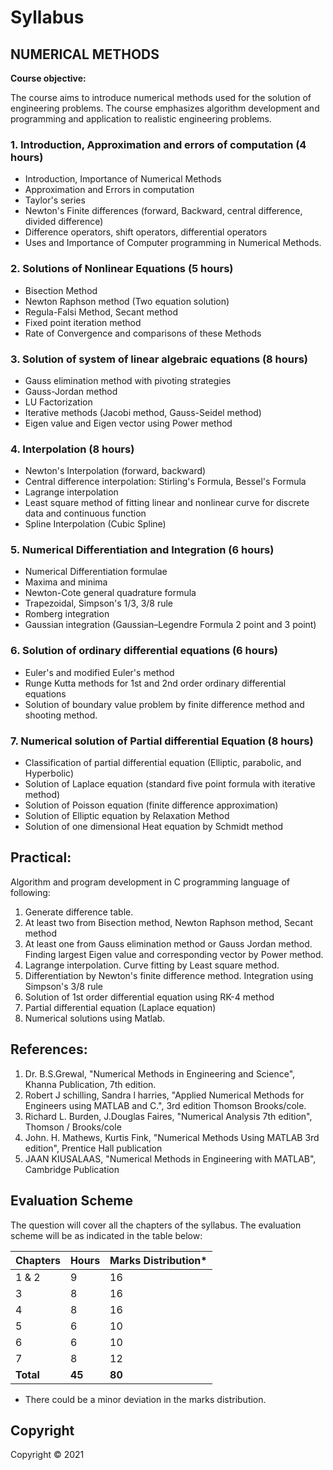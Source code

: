 # Syllabus

## NUMERICAL METHODS

**Course objective:**

The course aims to introduce numerical methods used for the solution of engineering problems. The course emphasizes algorithm development and programming and application to realistic engineering problems.

### 1. Introduction, Approximation and errors of computation (4 hours)

* Introduction, Importance of Numerical Methods
* Approximation and Errors in computation
* Taylor's series
* Newton's Finite differences (forward, Backward, central difference, divided difference)
* Difference operators, shift operators, differential operators
* Uses and Importance of Computer programming in Numerical Methods.

### 2. Solutions of Nonlinear Equations (5 hours)

* Bisection Method
* Newton Raphson method (Two equation solution)
* Regula-Falsi Method, Secant method
* Fixed point iteration method
* Rate of Convergence and comparisons of these Methods

### 3. Solution of system of linear algebraic equations (8 hours)

* Gauss elimination method with pivoting strategies
* Gauss-Jordan method
* LU Factorization
* Iterative methods (Jacobi method, Gauss-Seidel method)
* Eigen value and Eigen vector using Power method

### 4. Interpolation (8 hours)

* Newton's Interpolation (forward, backward)
* Central difference interpolation: Stirling's Formula, Bessel's Formula
* Lagrange interpolation
* Least square method of fitting linear and nonlinear curve for discrete data and continuous function
* Spline Interpolation (Cubic Spline)

### 5. Numerical Differentiation and Integration (6 hours)

* Numerical Differentiation formulae
* Maxima and minima
* Newton-Cote general quadrature formula
* Trapezoidal, Simpson's 1/3, 3/8 rule
* Romberg integration
* Gaussian integration (Gaussian–Legendre Formula 2 point and 3 point)

### 6. Solution of ordinary differential equations (6 hours)

* Euler's and modified Euler's method
* Runge Kutta methods for 1st and 2nd order ordinary differential equations
* Solution of boundary value problem by finite difference method and shooting method.

### 7. Numerical solution of Partial differential Equation (8 hours)

* Classification of partial differential equation (Elliptic, parabolic, and Hyperbolic)
* Solution of Laplace equation (standard five point formula with iterative method)
* Solution of Poisson equation (finite difference approximation)
* Solution of Elliptic equation by Relaxation Method
* Solution of one dimensional Heat equation by Schmidt method

## Practical:

Algorithm and program development in C programming language of following:

1. Generate difference table.
2. At least two from Bisection method, Newton Raphson method, Secant method
3. At least one from Gauss elimination method or Gauss Jordan method. Finding largest Eigen value and corresponding vector by Power method.
4. Lagrange interpolation. Curve fitting by Least square method.
5. Differentiation by Newton's finite difference method. Integration using Simpson's 3/8 rule
6. Solution of 1st order differential equation using RK-4 method
7. Partial differential equation (Laplace equation)
8. Numerical solutions using Matlab.

## References:

1. Dr. B.S.Grewal, "Numerical Methods in Engineering and Science", Khanna Publication, 7th edition.
2. Robert J schilling, Sandra l harries, "Applied Numerical Methods for Engineers using MATLAB and C.", 3rd edition Thomson Brooks/cole.
3. Richard L. Burden, J.Douglas Faires, "Numerical Analysis 7th edition", Thomson / Brooks/cole
4. John. H. Mathews, Kurtis Fink, "Numerical Methods Using MATLAB 3rd edition", Prentice Hall publication
5. JAAN KIUSALAAS, "Numerical Methods in Engineering with MATLAB", Cambridge Publication

## Evaluation Scheme

The question will cover all the chapters of the syllabus. The evaluation scheme will be as indicated in the table below: 

| Chapters | Hours | Marks Distribution* |
|---|---|---|
| 1 & 2 | 9 | 16 |
| 3 | 8 | 16 |
| 4 | 8 | 16 |
| 5 | 6 | 10 |
| 6 | 6 | 10 |
| 7 | 8 | 12 |
| **Total** | **45** | **80** |

* There could be a minor deviation in the marks distribution. 

## Copyright

Copyright © 2021
